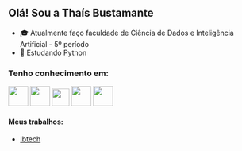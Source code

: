 ## Olá! Sou a Thaís Bustamante

- 🎓 Atualmente faço faculdade de Ciência de Dados e Inteligência Artificial - 5º período
- 📖 Estudando Python


### Tenho conhecimento em:

<div id="icons" style="display: inine-block;">
  <img height="40em" src="https://upload.wikimedia.org/wikipedia/commons/thumb/6/61/HTML5_logo_and_wordmark.svg/1200px-HTML5_logo_and_wordmark.svg.png">
  <img height="40em" src="https://upload.wikimedia.org/wikipedia/commons/thumb/d/d5/CSS3_logo_and_wordmark.svg/1200px-CSS3_logo_and_wordmark.svg.png"> 
  <img height="35em" src="https://upload.wikimedia.org/wikipedia/commons/thumb/c/c3/Python-logo-notext.svg/800px-Python-logo-notext.svg.png"> 
  <img height="40em" src="https://upload.wikimedia.org/wikipedia/commons/thumb/a/a7/React-icon.svg/1200px-React-icon.svg.png"> 
  <img height="40em" src="https://cdn-icons-png.flaticon.com/128/5815/5815478.png"> 
</div>


#### Meus trabalhos:
- <a href="https://ibtech.sendodigital.com/">Ibtech</a>
